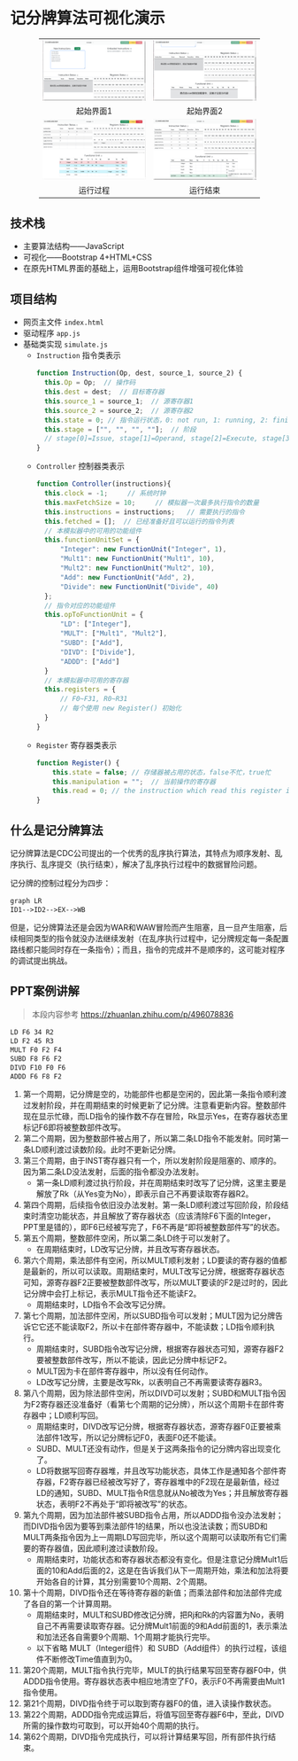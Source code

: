 # 记分牌算法可视化演示
<div style="text-align:center;margin:auto;width:400px;">
<table>
<tr>
<td><img src="./screenshot/start1.png" alt="起始界面1"/></td>
<td><img src="./screenshot/start2.png" alt="起始界面2"/></td>
</tr>
<tr>
<td>起始界面1</td>
<td>起始界面2</td>
</tr>
<tr>
<td><img src="./screenshot/run.png" alt="运行过程"></td>
<td><img src="./screenshot/end.png" alt="运行结束"></td>
</tr>
<tr>
<td>运行过程</td>
<td>运行结束</td>
</tr>
</table>
</div>

## 技术栈
* 主要算法结构——JavaScript
* 可视化——Bootstrap 4+HTML+CSS
* 在原先HTML界面的基础上，运用Bootstrap组件增强可视化体验
## 项目结构
* 网页主文件 `index.html`
* 驱动程序 `app.js`
* 基础类实现 `simulate.js`
  * `Instruction` 指令类表示
    ```js
    function Instruction(Op, dest, source_1, source_2) {
      this.Op = Op;  // 操作码
      this.dest = dest;  // 目标寄存器
      this.source_1 = source_1;  // 源寄存器1
      this.source_2 = source_2;  // 源寄存器2
      this.state = 0; // 指令运行状态，0: not run, 1: running, 2: finished
      this.stage = ["", "", "", ""];  // 阶段
      // stage[0]=Issue, stage[1]=Operand, stage[2]=Execute, stage[3]=Write result
    }
    ```
  * `Controller` 控制器类表示
    ```js
    function Controller(instructions){
      this.clock = -1;     // 系统时钟
      this.maxFetchSize = 10;     // 模拟器一次最多执行指令的数量
      this.instructions = instructions;   // 需要执行的指令
      this.fetched = [];  // 已经准备好且可以运行的指令列表
      // 本模拟器中的可用的功能组件
      this.functionUnitSet = {
          "Integer": new FunctionUnit("Integer", 1),
          "Mult1": new FunctionUnit("Mult1", 10),
          "Mult2": new FunctionUnit("Mult2", 10),
          "Add": new FunctionUnit("Add", 2),
          "Divide": new FunctionUnit("Divide", 40)
      };
      // 指令对应的功能组件
      this.opToFunctionUnit = {
          "LD": ["Integer"],
          "MULT": ["Mult1", "Mult2"],
          "SUBD": ["Add"],
          "DIVD": ["Divide"],
          "ADDD": ["Add"]
      }
      // 本模拟器中可用的寄存器
      this.registers = {
          // F0~F31, R0~R31
          // 每个使用 new Register() 初始化
      }
    }
    ```
  * `Register` 寄存器类表示
    ```js
    function Register() {
        this.state = false; // 存储器被占用的状态，false不忙，true忙
        this.manipulation = "";  // 当前操作的寄存器
        this.read = 0; // the instruction which read this register issue time
    }
    ```
## 什么是记分牌算法
记分牌算法是CDC公司提出的一个优秀的乱序执行算法，其特点为顺序发射、乱序执行、乱序提交（执行结束），解决了乱序执行过程中的数据冒险问题。

记分牌的控制过程分为四步：
```mermaid
graph LR
ID1-->ID2-->EX-->WB
```

但是，记分牌算法还是会因为WAR和WAW冒险而产生阻塞，且一旦产生阻塞，后续相同类型的指令就没办法继续发射（在乱序执行过程中，记分牌规定每一条配置路线都只能同时存在一条指令）；而且，指令的完成并不是顺序的，这可能对程序的调试提出挑战。
## PPT案例讲解
> 本段内容参考 https://zhuanlan.zhihu.com/p/496078836
```
LD F6 34 R2
LD F2 45 R3
MULT F0 F2 F4
SUBD F8 F6 F2
DIVD F10 F0 F6
ADDD F6 F8 F2
```
1. 第一个周期，记分牌是空的，功能部件也都是空闲的，因此第一条指令顺利渡过发射阶段，并在周期结束的时候更新了记分牌。注意看更新内容。整数部件现在显示忙碌，而LD指令的操作数不存在冒险，Rk显示Yes，在寄存器状态里标记F6即将被整数部件改写。
2. 第二个周期，因为整数部件被占用了，所以第二条LD指令不能发射。同时第一条LD顺利渡过读数阶段。此时不更新记分牌。
3. 第三个周期，由于INST寄存器只有一个，所以发射阶段是阻塞的、顺序的。因为第二条LD没法发射，后面的指令都没办法发射。
    * 第一条LD顺利渡过执行阶段，并在周期结束时改写了记分牌，这里主要是解放了Rk（从Yes变为No），即表示自己不再要读取寄存器R2。
4. 第四个周期，后续指令依旧没办法发射。第一条LD顺利渡过写回阶段，阶段结束时清空功能状态，并且解放了寄存器状态（应该清除F6下面的Integer，PPT里是错的），即F6已经被写完了，F6不再是“即将被整数部件写”的状态。
5. 第五个周期，整数部件空闲，所以第二条LD终于可以发射了。
    * 在周期结束时，LD改写记分牌，并且改写寄存器状态。
6. 第六个周期，乘法部件有空闲，所以MULT顺利发射；LD要读的寄存器的值都是最新的，所以可以读取。周期结束时，MULT改写记分牌，根据寄存器状态可知，源寄存器F2正要被整数部件改写，所以MULT要读的F2是过时的，因此记分牌中会打上标记，表示MULT指令还不能读F2。
    * 周期结束时，LD指令不会改写记分牌。
7. 第七个周期，加法部件空闲，所以SUBD指令可以发射；MULT因为记分牌告诉它它还不能读取F2，所以卡在部件寄存器中，不能读数；LD指令顺利执行。
    * 周期结束时，SUBD指令改写记分牌，根据寄存器状态可知，源寄存器F2要被整数部件改写，所以不能读，因此记分牌中标记F2。
    * MULT因为卡在部件寄存器中，所以没有任何动作。
    * LD改写记分牌，主要是改写Rk，以表明自己不再需要读寄存器R3。
8. 第八个周期，因为除法部件空闲，所以DIVD可以发射；SUBD和MULT指令因为F2寄存器还没准备好（看第七个周期的记分牌），所以这个周期卡在部件寄存器中；LD顺利写回。
    * 周期结束时，DIVD改写记分牌，根据寄存器状态，源寄存器F0正要被乘法部件1改写，所以记分牌标记F0，表面F0还不能读。
    * SUBD、MULT还没有动作，但是关于这两条指令的记分牌内容出现变化了。
    * LD将数据写回寄存器堆，并且改写功能状态，具体工作是通知各个部件寄存器，F2寄存器已经被改写好了，寄存器堆中的F2现在是最新值，经过LD的通知，SUBD、MULT指令R信息就从No被改为Yes；并且解放寄存器状态，表明F2不再处于“即将被改写”的状态。
9. 第九个周期，因为加法部件被SUBD指令占用，所以ADDD指令没办法发射；而DIVD指令因为要等到乘法部件1的结果，所以也没法读数；而SUBD和MULT两条指令因为上一周期LD写回完毕，所以这个周期可以读取所有它们需要的寄存器值，因此顺利渡过读数阶段。
    * 周期结束时，功能状态和寄存器状态都没有变化。但是注意记分牌Mult1后面的10和Add后面的2，这是在告诉我们从下一周期开始，乘法和加法将要开始各自的计算，其分别需要10个周期、2个周期。
10. 第十个周期，DIVD指令还在等待寄存器的新值；而乘法部件和加法部件完成了各自的第一个计算周期。
    * 周期结束时，MULT和SUBD修改记分牌，把Rj和Rk的内容置为No，表明自己不再需要读取寄存器。记分牌Mult1前面的9和Add前面的1，表示乘法和加法还各自需要9个周期、1个周期才能执行完毕。
    * 以下省略 MULT（Integer组件）和 SUBD（Add组件）的执行过程，该组件不断修改Time值直到为0。
11. 第20个周期，MULT指令执行完毕，MULT的执行结果写回至寄存器F0中，供ADDD指令使用。寄存器状态表中相应地清空了F0，表示F0不再需要由Mult1指令使用。
12. 第21个周期，DIVD指令终于可以取到寄存器F0的值，进入读操作数状态。
13. 第22个周期，ADDD指令完成运算后，将值写回至寄存器F6中，至此，DIVD所需的操作数均可取到，可以开始40个周期的执行。
14. 第62个周期，DIVD指令完成执行，可以将计算结果写回，所有部件执行结束。